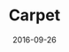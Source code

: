 ---
layout:     project
category:   project

published:  false

title:      Carpet
headline:   Super simple Sass structure
date:       2016-09-26
preview:    /images/2016/09/carpet.png

direct_url: /carpet
---